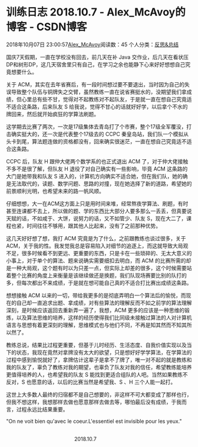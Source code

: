 # 训练日志 2018.10.7 - Alex_McAvoy的博客 - CSDN博客





2018年10月07日 23:00:57[Alex_McAvoy](https://me.csdn.net/u011815404)阅读数：45
个人分类：[反思&总结](https://blog.csdn.net/u011815404/article/category/7890816)









国庆7天假期，一直在学校没有回去，前几天在补 Java 交作业，后几天在看状压DP和树形DP，这几天宿舍里只有自己，在学习之余也能静下心来好好想想自己究竟想要什么。

关于 ACM，其实在去年省赛后，有一段时间想过要不要退出，当时因为自己的失误导致整个队伍与铜牌失之交臂，虽然教练一直在说省赛挺水的，没期望我们拿成绩，但心里总有些不甘，觉得对不起教练对不起队友，于是就一直在想自己究竟适不适合这条路，后来队友 S 给我说，觉得不甘心的话就好好学，以后拿个不水的牌回来，然后就开始疯狂的学算法刷题。

这学期去比赛了两次，一次是17级集体去青岛打了个市赛，整个17级全军覆没，打击确实挺大的，还一次是代表整个17级去的 CCPC 秦皇岛站，我们队一个模拟从头卡到尾，算法题连做的资格都没有，回来确实很迷茫，一直在想自己究竟适不适合这条路。

CCPC 后，队友 H 跟仲大佬两个数学系的也正式退出 ACM 了，对于仲大佬接触不多不是很了解，但队友 H 退役了对自己确实有一些影响，毕竟 ACM 这条路的大门是她带我和队友 S 进入的，计算机方向确实不适合她，但在我们队，她的确是无法取代的，读题、数学问题、思路的对撞，现在她选择了新的道路，希望她的前景顺利光明，也希望未来的路一帆风顺。

仔细想想，大一在ACM这方面上只是用时间来堆，经常熬夜学算法、刷题，有时甚至连课都不去上，所以做的题、学的东西比大部分人要多那么一丢丢，但真要说天赋的话，不如咸于、大饼，说努力的话，又不如管少、队友 S，现在大二了，课程也紧，时间往往不够用，跟其他人比起来，没有了之前那种优势。

这几天好好想了想，我打 ACM 究竟是为了什么，之前跟教练也谈过很多，关于 ACM，关于我的性。我发觉我总是容易陷入对细节的追逐上，而这就导致大局观不足，很多时候看不到更远、更重要的东西，只是卡在一些琐碎的、无太大意义的小事上，对于单个的算法、题来说确实需要细扣去明白，而 ACM 的比赛所需的却是一种大局观，这个题有时以为只差一点，但实际上却差的很多，这个时候需要站着整个比赛的角度上来衡量是该继续做还是换题，我们队现场赛要比别的队打的多，但每次都出不来成绩，于是就在想可能自己真的不适合打比赛出成绩这条路。

想想接触 ACM 以来的一切，带给我更多的是彻底弄明白一个算法后的愉悦，而现在的自己却一直追求出题、拿成绩，对有些算法的理解反而不如之前学的算法理解深刻，是时候应该返回去重新弄一遍了，我想，ACM 更多的应该是一种思维的锻炼，以及算法思维的培养，这样的经历使得我们比同级未接触过算法的人对计算机语言与思想有着更深刻的理解，思维模式也与他们不同，不再是知其然而不知其所以然了。

教练总说，结果比过程更重要，但基于儿时经历、生活态度、自我价值实现以及当下的状态，我现在竟然对拿牌没有太大的欲望，只是想好好学学算法，在学算法的过程中感到愉悦就好了，拿牌估计这辈子是拿不了牌了，唯一对不起的就是教练和我的队友了，辜负了教练对我的期望，也辜负了队友对我的信任，希望教练能培养更值得培养的人，也希望我的队友 S 能找到更适合组队的人吧。当然如果教练不反对，S 也愿意的话，以后的比赛当然是希望我、S 、H 三个人能一起打。

这世上大多数人最终的归宿都不是自己想要的，非这样不可大都变成了那样也行，但我不想这样，我想那样去做也愿意那样去做去等，哪怕最后没有成绩，于我而言，过程永远比结果重要。

"On ne voit bien qu'avec le coeur.L'essentiel est invisible pour les yeux."

                                                                                                                                                                               2018.10.7




